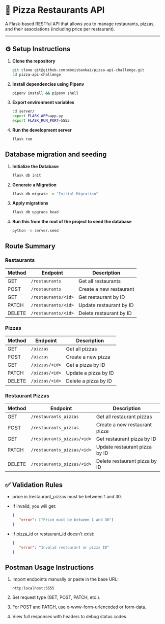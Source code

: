 # 🍕 Pizza Restaurants API

A Flask-based RESTful API that allows you to manage restaurants, pizzas, and their associations (including price per restaurant).  

---

## ⚙️ Setup Instructions

1. **Clone the repository**
   ```bash
   git clone git@github.com:mbxisbankai/pizza-api-challenge.git
   cd pizza-api-challenge
   ```

2. **Install dependencies using Pipenv**
   ```bash
   pipenv install && pipenv shell
   ```

3. **Export environment variables**
   ```bash
   cd server/
   export FLASK_APP=app.py
   export FLASK_RUN_PORT=5555
   ```

4. **Run the development server**
   ```bash
   flask run
   ```

## Database migration and seeding
1. **Initialize the Database**
   ```bash
   flask db init
   ```

2. **Generate a Migration**
   ```bash
   flask db migrate -m "Initial Migration"
   ```

3. **Apply migrations**
   ```bash
   flask db upgrade head
   ```

4. **Run this from the root of the project to seed the database**
   ```bash
   python -m server.seed
   ```


## Route Summary
### Restaurants
| Method | Endpoint                | Description                  |
|--------|-------------------------|------------------------------|
| GET    | `/restaurants`          | Get all restaurants          |
| POST   | `/restaurants`          | Create a new restaurant      |
| GET    | `/restaurants/<id>`     | Get restaurant by ID         |
| PATCH  | `/restaurants/<id>`     | Update restaurant by ID      |
| DELETE | `/restaurants/<id>`     | Delete restaurant by ID      |

### Pizzas
| Method | Endpoint                | Description                   |
|--------|-------------------------|-------------------------------|
| GET    | `/pizzas`               | Get all pizzas                |
| POST   | `/pizzas`               | Create a new pizza            |
| GET    | `/pizzas/<id>`          | Get a pizza by ID             |
| PATCH  | `/pizzas/<id>`          | Update a pizza by ID          |
| DELETE | `/pizzas/<id>`          | Delete a pizza by ID          |

### Restaurant Pizzas
| Method | Endpoint                       | Description                   |
|--------|--------------------------------|-------------------------------|
| GET    | `/restaurants_pizzas`          | Get all restaurant pizzas     |
| POST   | `/restaurants_pizzas`          | Create a new restaurant pizza | 
| GET    | `/restaurants_pizzas/<id>`     | Get restaurant pizza by ID    |
| PATCH  | `/restaurants_pizzas/<id>`     | Update restaurant pizza by ID |
| DELETE | `/restaurants_pizzas/<id>`     | Delete restaurant pizza by ID |


## ✅ Validation Rules
- price in /restaurant_pizzas must be between 1 and 30.

- If invalid, you will get:
    ```json
    {
       "error": ["Price must be between 1 and 30"]
    }
    ```
- If pizza_id or restaurant_id doesn't exist:
    ```json
    {
       "error": "Invalid restaurant or pizza ID"
    }
    ```

## Postman Usage Instructions
1. Import endpoints manually or paste in the base URL:
   ```
   http:localhost:5555
   ```
2. Set request type (GET, POST, PATCH, etc.).

3. For POST and PATCH, use x-www-form-urlencoded or form-data.

4. View full responses with headers to debug status codes.

